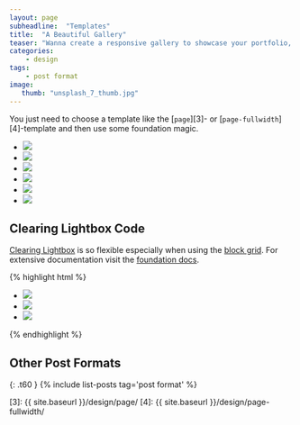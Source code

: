 ```yaml
---
layout: page
subheadline:  "Templates"
title:  "A Beautiful Gallery"
teaser: "Wanna create a responsive gallery to showcase your portfolio, recent photos or images? It's quite easy thanks to Foundation and <a href='http://foundation.zurb.com/docs/components/clearing.html'>Clearing Lightbox</a>."
categories:
    - design
tags:
    - post format
image:
   thumb: "unsplash_7_thumb.jpg"
---
```

You just need to choose a template like the [`page`][3]- or [`page-fullwidth`][4]-template and then use some foundation magic.
<!--more-->

<ul class="clearing-thumbs small-block-grid-3" data-clearing>
  <li><a href="{{ site.baseurl }}/images/unsplash_1.jpg"><img data-caption="All images by Unsplash.com" class="th" src="{{ site.baseurl }}/images/unsplash_1_thumb.jpg"></a></li>
  <li><a href="{{ site.baseurl }}/images/unsplash_2.jpg"><img data-caption="All images by Unsplash.com" class="th" src="{{ site.baseurl }}/images/unsplash_2_thumb.jpg"></a></li>
  <li><a href="{{ site.baseurl }}/images/unsplash_3.jpg"><img data-caption="All images by Unsplash.com" class="th" src="{{ site.baseurl }}/images/unsplash_3_thumb.jpg"></a></li>
  <li><a href="{{ site.baseurl }}/images/unsplash_4.jpg"><img data-caption="All images by Unsplash.com" class="th" src="{{ site.baseurl }}/images/unsplash_4_thumb.jpg"></a></li>
  <li><a href="{{ site.baseurl }}/images/unsplash_5.jpg"><img data-caption="All images by Unsplash.com" class="th" src="{{ site.baseurl }}/images/unsplash_5_thumb.jpg"></a></li>
  <li><a href="{{ site.baseurl }}/images/unsplash_6.jpg"><img data-caption="All images by Unsplash.com" class="th" src="{{ site.baseurl }}/images/unsplash_6_thumb.jpg"></a></li>
</ul>

## Clearing Lightbox Code

[Clearing Lightbox][1] is so flexible especially when using the [block grid][2]. For extensive documentation visit the [foundation docs][1].

{% highlight html %}
<ul class="clearing-thumbs small-block-grid-3" data-clearing>
  <li><a href="path/to/your/img"><img data-caption="caption 1" src="path/to/your/thumbnail"></a></li>
  <li><a href="path/to/your/img"><img data-caption="caption 2" src="path/to/your/thumbnail"></a></li>
  <li><a href="path/to/your/img"><img data-caption="caption 3" src="path/to/your/thumbnail"></a></li>
</ul>
{% endhighlight %}



## Other Post Formats
{: .t60 }
{% include list-posts tag='post format' %}



 [1]: http://foundation.zurb.com/docs/components/clearing.html
 [2]: http://foundation.zurb.com/docs/components/block_grid.html
 [3]: {{ site.baseurl }}/design/page/
 [4]: {{ site.baseurl }}/design/page-fullwidth/
